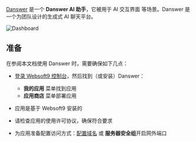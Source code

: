 [Danswer](https://www.danswer.ai/) 是一个 **Danswer AI 助手**，它被用于 AI 交互界面  等场景。Danswer 是一个为团队设计的生成式 AI 聊天平台。


![Dashboard](https://libs.websoft9.com/Websoft9/DocsPicture/zh/danswer/danswer-gui-websoft9.png)


## 准备

在参阅本文档使用 Danswer 时，需要确保如下几点：

- [登录 Websoft9 控制台](./login-console)，然后找到（或安装）Danswer：
  - **我的应用** 菜单找到应用 
  - **应用商店** 菜单部署应用

- 应用是基于 Websoft9 安装的

- 请检查应用的使用许可协议，确保符合要求


- 为应用准备配置访问方式：[配置域名](./domain-set) 或 **服务器安全组**开启网外端口
